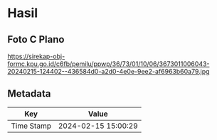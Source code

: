 # Hasil

## Foto C Plano

https://sirekap-obj-formc.kpu.go.id/c6fb/pemilu/ppwp/36/73/01/10/06/3673011006043-20240215-124402--436584d0-a2d0-4e0e-9ee2-af6963b60a79.jpg


## Metadata

| Key        | Value               |
| ---------- | ------------------- |
| Time Stamp | 2024-02-15 15:00:29 |




